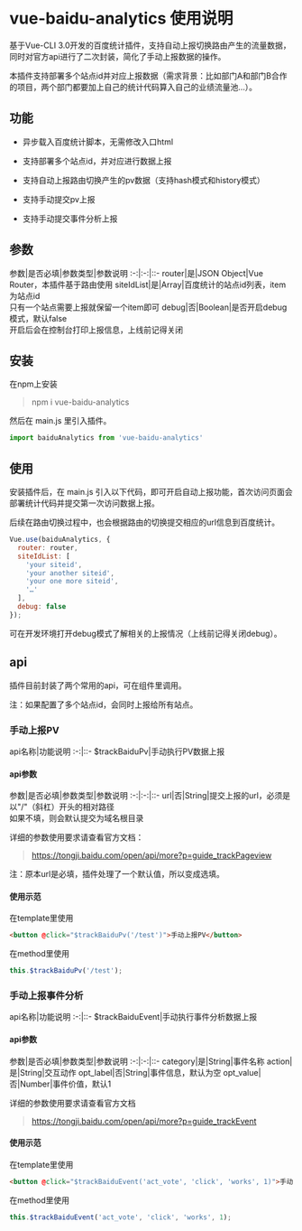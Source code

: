 vue-baidu-analytics 使用说明
===

基于Vue-CLI 3.0开发的百度统计插件，支持自动上报切换路由产生的流量数据，同时对官方api进行了二次封装，简化了手动上报数据的操作。

本插件支持部署多个站点id并对应上报数据（需求背景：比如部门A和部门B合作的项目，两个部门都要加上自己的统计代码算入自己的业绩流量池…）。

## 功能

* 异步载入百度统计脚本，无需修改入口html

* 支持部署多个站点id，并对应进行数据上报

* 支持自动上报路由切换产生的pv数据（支持hash模式和history模式）

* 支持手动提交pv上报

* 支持手动提交事件分析上报

## 参数

参数|是否必填|参数类型|参数说明
:-:|:-:|::-
router|是|JSON Object|Vue Router，本插件基于路由使用
siteIdList|是|Array|百度统计的站点id列表，item为站点id<br>只有一个站点需要上报就保留一个item即可
debug|否|Boolean|是否开启debug模式，默认false<br>开启后会在控制台打印上报信息，上线前记得关闭

## 安装

在npm上安装

>npm i vue-baidu-analytics

然后在 main.js 里引入插件。

```javascript
import baiduAnalytics from 'vue-baidu-analytics'
```

## 使用

安装插件后，在 main.js 引入以下代码，即可开启自动上报功能，首次访问页面会部署统计代码并提交第一次访问数据上报。

后续在路由切换过程中，也会根据路由的切换提交相应的url信息到百度统计。

```javascript
Vue.use(baiduAnalytics, {
  router: router,
  siteIdList: [
    'your siteid',
    'your another siteid',
    'your one more siteid',
    '…'
  ],
  debug: false
});
```

可在开发环境打开debug模式了解相关的上报情况（上线前记得关闭debug）。

## api

插件目前封装了两个常用的api，可在组件里调用。

注：如果配置了多个站点id，会同时上报给所有站点。

### 手动上报PV

api名称|功能说明
:-:|::-
$trackBaiduPv|手动执行PV数据上报

#### api参数

参数|是否必填|参数类型|参数说明
:-:|:-:|::-
url|否|String|提交上报的url，必须是以"/"（斜杠）开头的相对路径<br>如果不填，则会默认提交为域名根目录

详细的参数使用要求请查看官方文档：

>https://tongji.baidu.com/open/api/more?p=guide_trackPageview

注：原本url是必填，插件处理了一个默认值，所以变成选填。

#### 使用示范

在template里使用

```html
<button @click="$trackBaiduPv('/test')">手动上报PV</button>
```

在method里使用

```javascript
this.$trackBaiduPv('/test');
```

### 手动上报事件分析

api名称|功能说明
:-:|::-
$trackBaiduEvent|手动执行事件分析数据上报

#### api参数

参数|是否必填|参数类型|参数说明
:-:|:-:|::-
category|是|String|事件名称
action|是|String|交互动作
opt_label|否|String|事件信息，默认为空
opt_value|否|Number|事件价值，默认1

详细的参数使用要求请查看官方文档

>https://tongji.baidu.com/open/api/more?p=guide_trackEvent

#### 使用示范

在template里使用

```html
<button @click="$trackBaiduEvent('act_vote', 'click', 'works', 1)">手动上报分析事件</button>
```

在method里使用

```javascript
this.$trackBaiduEvent('act_vote', 'click', 'works', 1);
```
